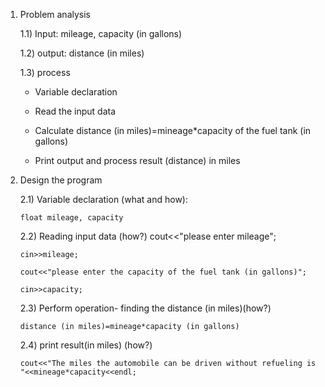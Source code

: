 1) Problem analysis
   
   1.1) Input: mileage, capacity (in gallons) 
   
   1.2) output: distance (in miles)
   
   1.3) process

   - Variable declaration 

   - Read the input data

   - Calculate distance (in miles)=mineage*capacity of the fuel tank (in gallons)

   - Print output and process result (distance) in miles

2) Design the program
   
   2.1) Variable declaration (what and how):

       float mileage, capacity
   
   2.2) Reading input data (how?)
       cout<<"please enter mileage";

       cin>>mileage;

       cout<<"please enter the capacity of the fuel tank (in gallons)";

       cin>>capacity;
     
   2.3) Perform operation- finding the distance (in miles)(how?)
   
       distance (in miles)=mineage*capacity (in gallons)

   2.4) print result(in miles) (how?)
   
       cout<<"The miles the automobile can be driven without refueling is "<<mineage*capacity<<endl;
                
